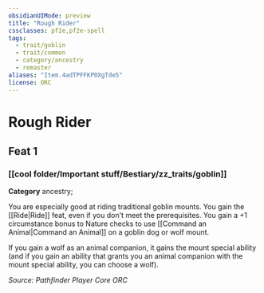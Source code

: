 ```yaml
---
obsidianUIMode: preview
title: "Rough Rider"
cssclasses: pf2e,pf2e-spell
tags:
  - trait/goblin
  - trait/common
  - category/ancestry
  - remaster
aliases: "Item.4adTPFFKP0XgTde5"
license: ORC
---
```

# Rough Rider
## Feat 1
### [[cool folder/Important stuff/Bestiary/zz_traits/goblin]]

**Category** ancestry; 




You are especially good at riding traditional goblin mounts. You gain the [[Ride|Ride]] feat, even if you don't meet the prerequisites. You gain a +1 circumstance bonus to Nature checks to use [[Command an Animal|Command an Animal]] on a goblin dog or wolf mount.

If you gain a wolf as an animal companion, it gains the mount special ability (and if you gain an ability that grants you an animal companion with the mount special ability, you can choose a wolf).

*Source: Pathfinder Player Core*
*ORC*